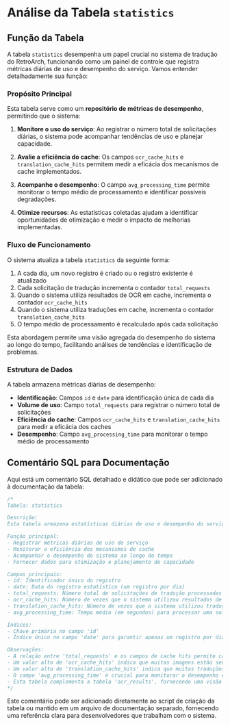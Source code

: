 # Análise da Tabela `statistics`

## Função da Tabela

A tabela `statistics` desempenha um papel crucial no sistema de tradução do RetroArch, funcionando como um painel de controle que registra métricas diárias de uso e desempenho do serviço. Vamos entender detalhadamente sua função:

### Propósito Principal

Esta tabela serve como um **repositório de métricas de desempenho**, permitindo que o sistema:

1. **Monitore o uso do serviço**: Ao registrar o número total de solicitações diárias, o sistema pode acompanhar tendências de uso e planejar capacidade.

2. **Avalie a eficiência do cache**: Os campos `ocr_cache_hits` e `translation_cache_hits` permitem medir a eficácia dos mecanismos de cache implementados.

3. **Acompanhe o desempenho**: O campo `avg_processing_time` permite monitorar o tempo médio de processamento e identificar possíveis degradações.

4. **Otimize recursos**: As estatísticas coletadas ajudam a identificar oportunidades de otimização e medir o impacto de melhorias implementadas.

### Fluxo de Funcionamento

O sistema atualiza a tabela `statistics` da seguinte forma:

1. A cada dia, um novo registro é criado ou o registro existente é atualizado
2. Cada solicitação de tradução incrementa o contador `total_requests`
3. Quando o sistema utiliza resultados de OCR em cache, incrementa o contador `ocr_cache_hits`
4. Quando o sistema utiliza traduções em cache, incrementa o contador `translation_cache_hits`
5. O tempo médio de processamento é recalculado após cada solicitação

Esta abordagem permite uma visão agregada do desempenho do sistema ao longo do tempo, facilitando análises de tendências e identificação de problemas.

### Estrutura de Dados

A tabela armazena métricas diárias de desempenho:

- **Identificação**: Campos `id` e `date` para identificação única de cada dia
- **Volume de uso**: Campo `total_requests` para registrar o número total de solicitações
- **Eficiência do cache**: Campos `ocr_cache_hits` e `translation_cache_hits` para medir a eficácia dos caches
- **Desempenho**: Campo `avg_processing_time` para monitorar o tempo médio de processamento

## Comentário SQL para Documentação

Aqui está um comentário SQL detalhado e didático que pode ser adicionado à documentação da tabela:

```sql
/*
Tabela: statistics

Descrição:
Esta tabela armazena estatísticas diárias de uso e desempenho do serviço de tradução do RetroArch. Funciona como um painel de controle que permite monitorar a eficiência do sistema, a utilização dos caches e o tempo médio de processamento ao longo do tempo.

Função principal:
- Registrar métricas diárias de uso do serviço
- Monitorar a eficiência dos mecanismos de cache
- Acompanhar o desempenho do sistema ao longo do tempo
- Fornecer dados para otimização e planejamento de capacidade

Campos principais:
- id: Identificador único do registro
- date: Data do registro estatístico (um registro por dia)
- total_requests: Número total de solicitações de tradução processadas no dia
- ocr_cache_hits: Número de vezes que o sistema utilizou resultados de OCR armazenados em cache
- translation_cache_hits: Número de vezes que o sistema utilizou traduções armazenadas em cache
- avg_processing_time: Tempo médio (em segundos) para processar uma solicitação de tradução

Índices:
- Chave primária no campo 'id'
- Índice único no campo 'date' para garantir apenas um registro por dia

Observações:
- A relação entre 'total_requests' e os campos de cache hits permite calcular a taxa de eficiência do cache
- Um valor alto de 'ocr_cache_hits' indica que muitas imagens estão sendo reutilizadas
- Um valor alto de 'translation_cache_hits' indica que muitas traduções estão sendo reutilizadas
- O campo 'avg_processing_time' é crucial para monitorar o desempenho e identificar degradações
- Esta tabela complementa a tabela 'ocr_results', fornecendo uma visão agregada do funcionamento do sistema
*/
```

Este comentário pode ser adicionado diretamente ao script de criação da tabela ou mantido em um arquivo de documentação separado, fornecendo uma referência clara para desenvolvedores que trabalham com o sistema.
